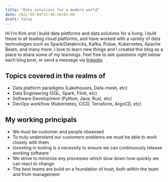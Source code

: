```yaml
---
title: "Data solutions for a modern world"
date: 2022-09-04T15:40:16+02:00
draft: false
---
```


Hi I'm Kirk and I build data platforms and data solutions for a living. I built these in all leading cloud platforms, and have worked with a variety of data technologies such as Spark/Databricks, Kafka, Pulsar, Kubernetes, Apache Beam, and many more. I love to learn new things and I created this blog as a place to share some of my learnings. Feel free to ask questions right below each blog post, or send a message via [linkedin](https://www.linkedin.com/in/kirk-sweeney/).

## Topics covered in the realms of

- Data platform paradigms (Lakehouses, Data-mesh, etc)
- Data Engineering (SQL, Spark, Flink, etc)
- Software Development (Python, Java, Rust, etc)
- DevOps workflow (Kubernetes, CICD, Terraform, ArgoCD, etc)

## My working principals

- We must be customer and people obsessed
- To truly understand our customers problems we must be able to work closely with them
- Investing in tooling is a necessity to ensure we can continuously release working software
- We strive to minimize any processes which slow down how quickly we can react to change
- The best teams are build on a foundation of trust, both within the team and from management
